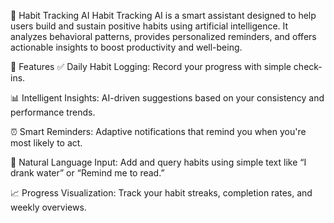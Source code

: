 🧠 Habit Tracking AI
Habit Tracking AI is a smart assistant designed to help users build and sustain positive habits using artificial intelligence. It analyzes behavioral patterns, provides personalized reminders, and offers actionable insights to boost productivity and well-being.

🚀 Features
✅ Daily Habit Logging: Record your progress with simple check-ins.

📊 Intelligent Insights: AI-driven suggestions based on your consistency and performance trends.

⏰ Smart Reminders: Adaptive notifications that remind you when you're most likely to act.

💬 Natural Language Input: Add and query habits using simple text like “I drank water” or “Remind me to read.”

📈 Progress Visualization: Track your habit streaks, completion rates, and weekly overviews.
